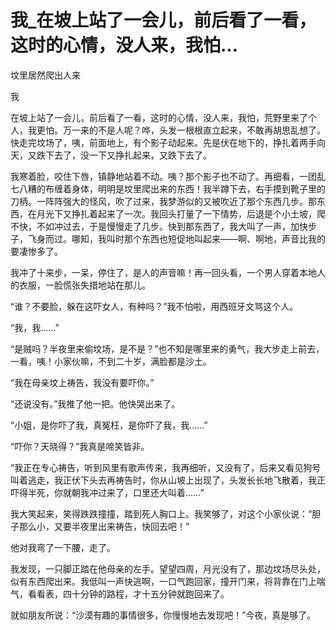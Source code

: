 # 我_在坡上站了一会儿，前后看了一看，这时的心情，没人来，我怕...

坟里居然爬出人来

我

在坡上站了一会儿，前后看了一看，这时的心情，没人来，我怕，荒野里来了个人，我更怕。万一来的不是人呢？哗，头发一根根直立起来，不敢再胡思乱想了。快走完坟场了，咦，前面地上，有个影子动起来。先是伏在地下的，挣扎着两手向天，又跌下去了，没一下又挣扎起来，又跌下去了。

我寒着脸，咬住下唇，镇静地站着不动。咦？那个影子也不动了。再细看，一团乱七八糟的布缠着身体，明明是坟里爬出来的东西！我半蹲下去，右手摸到靴子里的刀柄。一阵阵强大的怪风，吹了过来，我梦游似的又被吹近了那个东西几步。那东西，在月光下又挣扎着起来了一次。我回头打量了一下情势，后退是个小土坡，爬不快，不如冲过去，于是慢慢走了几步。快到那东西了，我大叫了一声，加快步子，飞身而过。哪知，我叫时那个东西也短促地叫起来——啊、啊地，声音比我的要凄惨多了。

我冲了十来步，一呆，停住了，是人的声音嘛！再一回头看，一个男人穿着本地人的衣服，一脸慌张失措地站在那儿。

“谁？不要脸，躲在这吓女人，有种吗？”我不怕啦，用西班牙文骂这个人。

“我，我……”

“是贼吗？半夜里来偷坟场，是不是？”也不知是哪里来的勇气，我大步走上前去，一看，咦！小家伙嘛，不到二十岁，满脸都是沙土。

“我在母亲坟上祷告，我没有要吓你。”

“还说没有。”我推了他一把。他快哭出来了。

“小姐，是你吓了我，真冤枉，是你吓了我，我……”

“吓你？天晓得？”我真是啼笑皆非。

“我正在专心祷告，听到风里有歌声传来，我再细听，又没有了，后来又看见狗号叫着逃走，我正伏下头去再祷告时，你从山坡上出现了，头发长长地飞散着，我正吓得半死，你就朝我冲过来了，口里还大叫着……”

我大笑起来，笑得跌跌撞撞，踏到死人胸口上。我笑够了，对这个小家伙说：“胆子那么小，又要半夜里出来祷告，快回去吧！”

他对我弯了一下腰，走了。

我发现，一只脚正踏在他母亲的左手。望望四周，月光没有了，那边坟场尽头处，似有东西爬出来。我低叫一声快逃啊，一口气跑回家，撞开门来，将背靠在门上喘气，看看表，四十分钟的路程，才十五分钟就跑回来了。

就如朋友所说：“沙漠有趣的事情很多，你慢慢地去发现吧！”今夜，真是够了。